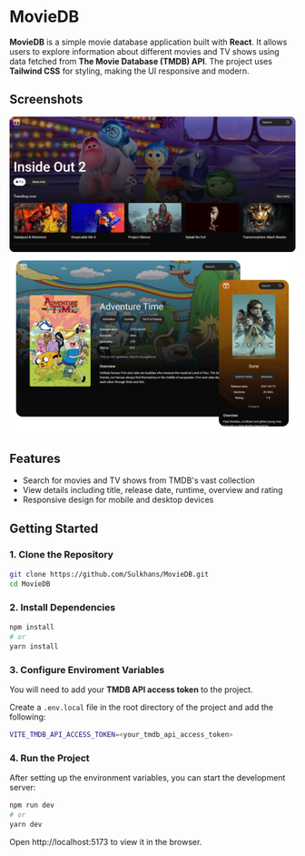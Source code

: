# MovieDB

**MovieDB** is a simple movie database application built with **React**. It allows users to explore information about different movies and TV shows using data fetched from **The Movie Database (TMDB) API**. The project uses **Tailwind CSS** for styling, making the UI responsive and modern.

## Screenshots

![Laptop screens](./previews/1.png)
![Mobile Screens](./previews/2.png)

## Features

- Search for movies and TV shows from TMDB's vast collection
- View details including title, release date, runtime, overview and rating
- Responsive design for mobile and desktop devices

## Getting Started

### 1. Clone the Repository

```bash
git clone https://github.com/Sulkhans/MovieDB.git
cd MovieDB
```

### 2. Install Dependencies

```bash
npm install
# or
yarn install
```

### 3. Configure Enviroment Variables

You will need to add your **TMDB API access token** to the project.

Create a `.env.local` file in the root directory of the project and add the following:

```bash
VITE_TMDB_API_ACCESS_TOKEN=<your_tmdb_api_access_token>
```

### 4. Run the Project

After setting up the environment variables, you can start the development server:

```bash
npm run dev
# or
yarn dev
```

Open http://localhost:5173 to view it in the browser.

